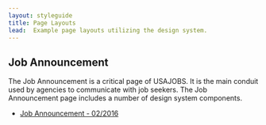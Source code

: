 ```yaml
---
layout: styleguide
title: Page Layouts
lead:  Example page layouts utilizing the design system.
---
```


<h2>Job Announcement</h2>
<p>The Job Announcement is a critical page of USAJOBS. It is the main conduit used by agencies to communicate with job seekers. The Job Announcement page includes a number of design system components.</p>

<ul class="usa-unstyled-list">
  <li><a href="{{ site.baseurl }}/job_announcement/">Job Announcement - 02/2016</a></li>
</ul>

